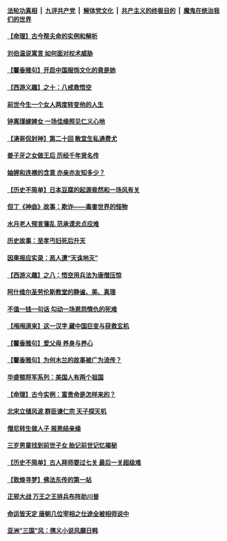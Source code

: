 

####  [法轮功真相](../../../../basic/blob/master/README.md?t=12060202) &nbsp;|&nbsp; [九评共产党](../../../../9ping.md/blob/master/README.md?t=12060202) &nbsp;|&nbsp; [解体党文化](../../../../jtdwh.md/blob/master/README.md?t=12060202)  &nbsp;|&nbsp; [共产主义的终极目的](../../../../gczydzjmd.md/blob/master/README.md?t=12060202) &nbsp;|&nbsp; [魔鬼在统治我们的世界](../../../../mgztzwmdsj.md/blob/master/README.md?t=12060202) 

#### [【命理】古今帮夫命的实例和解析](../pages/prog647/a103002879.md?t=12060202) 

#### [刘伯温说寓言 如何面对权术威胁](../pages/prog647/a103002868.md?t=12060202) 

#### [【馨香雅句】开启中国服饰文化的竟是她](../pages/prog647/a103002693.md?t=12060202) 

#### [【西游义趣】之十：八戒救悟空](../pages/prog647/a103002310.md?t=12060202) 

#### [前世今生一个女人两度转变他的人生](../pages/prog647/a103002033.md?t=12060202) 

#### [钟离瑾嫁婢女 一场佳缘照见仁义心地](../pages/prog647/a103002028.md?t=12060202) 

#### [【涛哥侃封神】第二十回 散宜生私通费尤](../pages/prog647/a103001067.md?t=12060202) 

#### [姜子牙之女做王后 历经千年贤名传](../pages/prog647/a103001107.md?t=12060202) 

#### [妯娌和连襟的含意 亦亲亦友知多少？](../pages/prog647/a103001102.md?t=12060202) 

#### [【历史不简单】日本豆腐的起源竟然和一场风有关](../pages/prog647/a103000986.md?t=12060202) 

#### [但丁《神曲》故事：欺诈——毒害世界的怪物](../pages/prog647/a103000202.md?t=12060202) 

#### [水月老人预言藩乱 范承谟忠贞应难](../pages/prog647/a103000198.md?t=12060202) 

#### [历史故事：至孝丐妇死后升天](../pages/prog647/a102999302.md?t=12060202) 

#### [因果报应实录：恶人遭“天诛地灭”](../pages/prog647/a102999283.md?t=12060202) 

#### [【西游义趣】之八：悟空用兵法为唐僧压惊](../pages/prog647/a102998752.md?t=12060202) 

#### [阿什维尔圣劳伦斯教堂的静谧、美、真理](../pages/prog647/a102998470.md?t=12060202) 

#### [不值一钱一句话 勾动一场恩怨情仇的死难](../pages/prog647/a102998452.md?t=12060202) 

#### [【闱闱道来】这一汉字 藏中国巨变与获救玄机](../pages/prog647/a102997995.md?t=12060202) 

#### [【馨香雅句】爱父母 养身与养心](../pages/prog647/a102997947.md?t=12060202) 

#### [【馨香雅句】为何木兰的故事被广为流传？](../pages/prog647/a102997938.md?t=12060202) 

#### [华盛顿将军系列：美国人有两个祖国](../pages/prog647/a102997581.md?t=12060202) 

#### [【命理】古今实例：富贵命是怎样来的？](../pages/prog647/a102997326.md?t=12060202) 

#### [北宋立储风波 群臣谏仁宗 天子探天机](../pages/prog647/a102997265.md?t=12060202) 

#### [僧尼转生做人子 报恩结亲缘](../pages/prog647/a102996525.md?t=12060202) 

#### [三岁男童找到前世子女 胎记前世记忆揭秘](../pages/prog647/a102996518.md?t=12060202) 

#### [【历史不简单】古人拜师要过七关 最后一关超级难](../pages/prog647/a102995731.md?t=12060202) 

#### [【敦煌寻梦】佛法东传的第一站](../pages/prog647/a102995712.md?t=12060202) 

#### [正邪大战 万王之王排兵布阵助川普](../pages/prog647/a102995225.md?t=12060202) 

#### [命运皆天定 唐朝几位宰相之仕途全被相师说中](../pages/prog647/a102994955.md?t=12060202) 

#### [亚洲“三国”风：携义小说风靡日韩](../pages/prog647/a102994932.md?t=12060202) 

